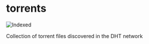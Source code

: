 torrents 
========
![Indexed](https://img.shields.io/badge/indexed-233852-blue)

Collection of torrent files discovered in the DHT network
